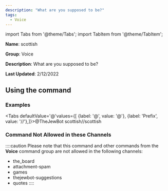 ```yaml
---
description: "What are you supposed to be?"
tags:
  - Voice
---
```

import Tabs from '@theme/Tabs';
import TabItem from '@theme/TabItem';

**Name**: scottish

**Group**: Voice

**Description**: What are you supposed to be?

**Last Updated**: 2/12/2022

## Using the command

### Examples
<Tabs defaultValue='@'values={[ {label: '@', value: '@'}, {label: 'Prefix', value: '//'},]}><TabItem value='@'>@TheJewBot scottish</TabItem><TabItem value='//'>//scottish</TabItem></Tabs>

### Command Not Allowed in these Channels
::::caution Please note that this command and other commands from the **Voice** command group are not allowed in the following channels:
- the_board
- attachment-spam
- games
- thejewbot-suggestions
- quotes
::::